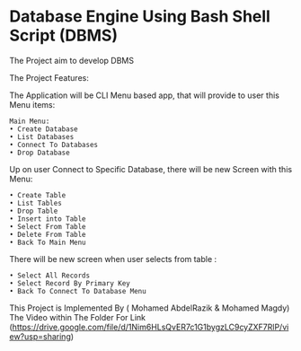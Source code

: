 
# Database Engine Using Bash Shell Script (DBMS)

The Project aim to develop DBMS 

The Project Features:

The Application will be CLI Menu based app, that will provide to user this Menu items: 
    
    Main Menu:
    • Create Database
    • List Databases
    • Connect To Databases
    • Drop Database

Up on user Connect to Specific Database, there will be new Screen with this Menu:

    • Create Table
    • List Tables
    • Drop Table
    • Insert into Table
    • Select From Table
    • Delete From Table
    • Back To Main Menu

There will be new screen when user selects from table :

    • Select All Records
    • Select Record By Primary Key
    • Back To Connect To Database Menu

This Project is Implemented By ( Mohamed AbdelRazik & Mohamed Magdy)
The Video within The Folder
For Link (https://drive.google.com/file/d/1Nim6HLsQvER7c1G1bygzLC9cyZXF7RlP/view?usp=sharing)